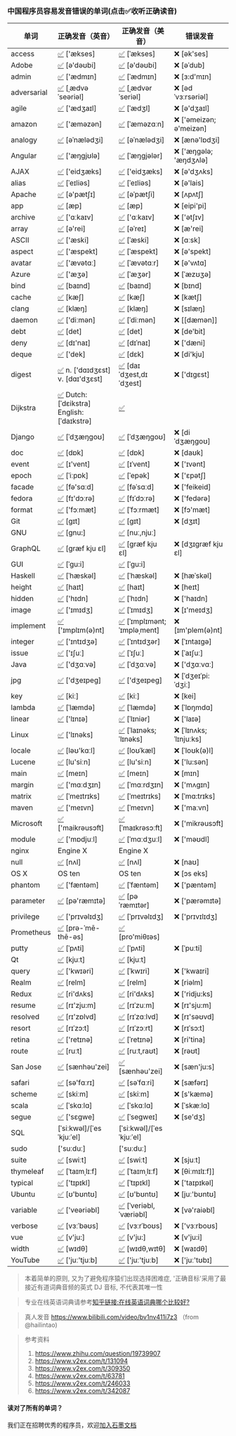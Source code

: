 ### 中国程序员容易发音错误的单词(点击✅收听正确读音)

| 单词 | 正确发音（英音）| 正确发音（美音）| 错误发音 |
| ---- | ------------ | ---------- | ----------- | 
| access | [✅](http://dict.youdao.com/dictvoice?audio=access&type=1)  ['ækses] | [✅](http://dict.youdao.com/dictvoice?audio=access&type=2)  [ˈækses] |  ❌ [ək'ses] |
| Adobe | [✅](http://dict.youdao.com/dictvoice?audio=Adobe&type=1)  [ə'dəʊbi]| [✅](http://dict.youdao.com/dictvoice?audio=Adobe&type=2)  [ə'dəʊbi] |  ❌ [əˈdub] |
| admin | [✅](http://dict.youdao.com/dictvoice?audio=admin&type=1)  ['ædmɪn] | [✅](http://dict.youdao.com/dictvoice?audio=admin&type=2)  [ˈædmɪn] |  ❌ [ɜ:d'mɪn] |
| adversarial | [✅](http://dict.youdao.com/dictvoice?audio=adversarial&type=1)  [ˌædvəˈseəriəl] | [✅](http://dict.youdao.com/dictvoice?audio=adversarial&type=2)   [ˌædvərˈseriəl] |  ❌ [ədˈvɜːrsəriəl] |
| agile | [✅](http://dict.youdao.com/dictvoice?audio=agile&type=1)  ['ædʒaɪl] | [✅](http://dict.youdao.com/dictvoice?audio=agile&type=2)  [ˈædʒl] |  ❌ [ə'dʒaɪl] |
| amazon | [✅](http://dict.youdao.com/dictvoice?audio=amazon&type=1)  ['æməzən] | [✅](http://dict.youdao.com/dictvoice?audio=amazon&type=2)  [ˈæməzɑːn] |  ❌ ['əmeizən; ə'meizən] |
| analogy | [✅](http://dict.youdao.com/dictvoice?audio=analogy&type=1)  [əˈnælədʒi] | [✅](http://dict.youdao.com/dictvoice?audio=analogy&type=2)  [əˈnælədʒi] |  ❌ [ænə'lɒdʒi] |
| Angular | [✅](http://dict.youdao.com/dictvoice?audio=Angular&type=1)  ['æŋgjʊlə] | [✅](http://dict.youdao.com/dictvoice?audio=Angular&type=2)  [ˈæŋɡjələr] |  ❌ ['æŋɡələ; 'æŋdʒʌlə] |
| AJAX | [✅](http://dict.youdao.com/dictvoice?audio=AJAX&type=1)  ['eidʒæks] | [✅](http://dict.youdao.com/dictvoice?audio=AJAX&type=2)  ['eidʒæks] |  ❌ [ə'dʒʌks] |
| alias | [✅](http://dict.youdao.com/dictvoice?audio=alias&type=1)  [ˈeɪliəs]| [✅](http://dict.youdao.com/dictvoice?audio=alias&type=2)  [ˈeɪliəs] |  ❌ [ə'lais] |
| Apache | [✅](http://dict.youdao.com/dictvoice?audio=Apache&type=1)  [ə'pætʃɪ] | [✅](http://dict.youdao.com/dictvoice?audio=Apache&type=2)  [əˈpætʃi] |  ❌ [ʌpʌtʃ] |
| app | [✅](http://dict.youdao.com/dictvoice?audio=app&type=1)  [æp] | [✅](http://dict.youdao.com/dictvoice?audio=app&type=2)  [æp] |  ❌ [eipi'pi]|
| archive | [✅](http://dict.youdao.com/dictvoice?audio=archive&type=1)  ['ɑːkaɪv] | [✅](http://dict.youdao.com/dictvoice?audio=archive&type=2)  ['ɑːkaɪv] |  ❌ ['ətʃɪv] |
| array | [✅](http://dict.youdao.com/dictvoice?audio=array&type=1)  [ə'rei] | [✅](http://dict.youdao.com/dictvoice?audio=array&type=2)  [əˈreɪ] |  ❌ [æ'rei] |
| ASCII | [✅](http://dict.youdao.com/dictvoice?audio=ascii&type=1)  ['æski] | [✅](http://dict.youdao.com/dictvoice?audio=ascii&type=2)  [ˈæski] |  ❌ [ɑːsk] |
| aspect | [✅](http://dict.youdao.com/dictvoice?audio=aspect&type=1)  ['æspekt] | [✅](http://dict.youdao.com/dictvoice?audio=aspect&type=2)  [ˈæspekt] |  ❌ [ə'spekt] |
| avatar | [✅](http://dict.youdao.com/dictvoice?audio=avatar&type=1)  ['ævətɑː] | [✅](http://dict.youdao.com/dictvoice?audio=avatar&type=2)  [ˈævətɑːr] |  ❌ [ə'vʌtɑ] |
| Azure | [✅](http://dict.youdao.com/dictvoice?audio=azure&type=1)  ['æʒə] | [✅](http://dict.youdao.com/dictvoice?audio=azure&type=2)  [ˈæʒər] |  ❌ [ˈæzʊʒə] |
| bind | [✅](http://dict.youdao.com/dictvoice?audio=bind&type=1)  [baɪnd] | [✅](http://dict.youdao.com/dictvoice?audio=bind&type=2)  [baɪnd] |  ❌ [bɪnd] |
| cache | [✅](http://dict.youdao.com/dictvoice?audio=cache&type=1)  [kæʃ] | [✅](http://dict.youdao.com/dictvoice?audio=cache&type=2)  [kæʃ] |  ❌ [kætʃ] |
| clang | [✅](http://dict.youdao.com/dictvoice?audio=clang&type=1)  [klæŋ] | [✅](http://dict.youdao.com/dictvoice?audio=clang&type=2)  [klæŋ] |  ❌ [sɪlæŋ] |
| daemon | [✅](http://dict.youdao.com/dictvoice?audio=Daemon&type=1)  ['diːmən] | [✅](http://dict.youdao.com/dictvoice?audio=Daemon&type=2)  [ˈdiːmən] |  ❌ [[dæmən]] |
| debt | [✅](http://dict.youdao.com/dictvoice?audio=debt&type=1)  [det] | [✅](http://dict.youdao.com/dictvoice?audio=debt&type=2)  [det] |  ❌ [de'bit] |
| deny | [✅](http://dict.youdao.com/dictvoice?audio=deny&type=1)  [dɪ'naɪ] | [✅](http://dict.youdao.com/dictvoice?audio=deny&type=2)  [dɪˈnaɪ] |  ❌ ['dæni] |
| deque | [✅](http://dict.youdao.com/dictvoice?audio=deque&type=1)  ['dek] | [✅](http://dict.youdao.com/dictvoice?audio=deque&type=2)  [dɛk] |  ❌ [di'kju] |
| digest | [✅](http://dict.youdao.com/dictvoice?audio=digest&type=1)  n. ['dɑɪdʒɛst] v. [dɑɪ'dʒɛst] | [✅](http://dict.youdao.com/dictvoice?audio=digest&type=2)  [daɪˈdʒest,dɪˈdʒest] |  ❌ ['dɪgɛst] |
| Dijkstra | [✅](https://upload.wikimedia.org/wikipedia/commons/8/85/Dijkstra.ogg)  Dutch:[ˈdɛikstra] English:[ˈdaɪkstrə] | [✅](https://upload.wikimedia.org/wikipedia/commons/8/85/Dijkstra.ogg)    |   |
| Django | [✅](http://dict.youdao.com/dictvoice?audio=Django&type=1)  [ˈdʒæŋɡoʊ] | [✅](http://dict.youdao.com/dictvoice?audio=Django&type=2)  [ˈdʒæŋɡoʊ] |  ❌ [diˈdʒæŋɡoʊ] |
| doc | [✅](http://dict.youdao.com/dictvoice?audio=doc&type=1)  [dɒk]| [✅](http://dict.youdao.com/dictvoice?audio=doc&type=2)  [dɒk] |  ❌ [daʊk] |
| event | [✅](http://dict.youdao.com/dictvoice?audio=event&type=1)  [ɪ'vent]| [✅](http://dict.youdao.com/dictvoice?audio=event&type=2)  [ɪˈvent] |  ❌ ['ɪvənt] |
| epoch  | [✅](http://dict.youdao.com/dictvoice?audio=epoch&type=1)  [ˈiːpɒk]| [✅](http://dict.youdao.com/dictvoice?audio=epoch&type=2)  [ˈepək] |  ❌ ['ɛpətʃ] |
| facade | [✅](http://dict.youdao.com/dictvoice?audio=facade&type=1)  [fə'sɑːd]| [✅](http://dict.youdao.com/dictvoice?audio=facade&type=2)  [fəˈsɑːd] |  ❌ ['feikeid] |
| fedora | [✅](http://dict.youdao.com/dictvoice?audio=fedora&type=1)  [fɪ'dɔːrə]| [✅](http://dict.youdao.com/dictvoice?audio=fedora&type=2)  [fɪˈdɔːrə] |  ❌ ['fedərə] |
| format | [✅](http://dict.youdao.com/dictvoice?audio=format&type=1)  ['fɔːmæt]| [✅](http://dict.youdao.com/dictvoice?audio=format&type=2)  [ˈfɔːrmæt] |  ❌ [fɔ'mæt] |
| Git | [✅](http://dict.youdao.com/dictvoice?audio=git&type=1)  [ɡɪt] | [✅](http://dict.youdao.com/dictvoice?audio=git&type=2)  [ɡɪt] |  ❌ [dʒɪt] |
| GNU | [✅](https://upload.wikimedia.org/wikipedia/commons/2/24/En-gnu.ogg)  [gnu:] | [✅](https://upload.wikimedia.org/wikipedia/commons/2/24/En-gnu.ogg)  [nuː,njuː] |  |
| GraphQL | [✅](http://dict.youdao.com/dictvoice?audio=GraphQL&type=1)  [græf kju ɛl] | [✅](http://dict.youdao.com/dictvoice?audio=GraphQL&type=2)  [græf kju ɛl] |  ❌ [dʒɪgræf kju ɛl] |
| GUI | [✅](http://dict.youdao.com/dictvoice?audio={GUI}&type=1)  [ˈɡu:i] | [✅](http://dict.youdao.com/dictvoice?audio={GUI}&type=2)  [ˈɡu:i] |  |
| Haskell | [✅](http://dict.youdao.com/dictvoice?audio=haskell&type=1)  [ˈhæskəl] | [✅](http://dict.youdao.com/dictvoice?audio=haskell&type=2)  [ˈhæskəl] |  ❌ [hæˈskəl] |
| height | [✅](http://dict.youdao.com/dictvoice?audio=height&type=1)  [haɪt] | [✅](http://dict.youdao.com/dictvoice?audio=height&type=2)  [haɪt] |  ❌ [heɪt] |
| hidden | [✅](http://dict.youdao.com/dictvoice?audio=hidden&type=1)  ['hɪdn] | [✅](http://dict.youdao.com/dictvoice?audio=hidden&type=2)  [ˈhɪdn] |  ❌ ['haɪdn] |
| image | [✅](http://dict.youdao.com/dictvoice?audio=image&type=1)  ['ɪmɪdʒ] | [✅](http://dict.youdao.com/dictvoice?audio=image&type=2)  [ˈɪmɪdʒ] |  ❌ [ɪ'meɪdʒ] |
| implement | [✅](http://dict.youdao.com/dictvoice?audio=implement&type=1)  ['ɪmplɪm(ə)nt] | [✅](http://dict.youdao.com/dictvoice?audio=implement&type=2)  [ˈɪmplɪmənt; ˈɪmpləˌment]|  ❌ [ɪm'plem(ə)nt] |
| integer | [✅](http://dict.youdao.com/dictvoice?audio=integer&type=1)  ['ɪntɪdʒə] | [✅](http://dict.youdao.com/dictvoice?audio=integer&type=2)  [ˈɪntɪdʒər] |  ❌ [ˈɪntaɪgə] |
| issue | [✅](http://dict.youdao.com/dictvoice?audio=issue&type=1)  ['ɪʃuː] | [✅](http://dict.youdao.com/dictvoice?audio=issue&type=2)  [ˈɪʃuː] |  ❌ [ˈaɪʃuː] |
| Java | [✅](http://dict.youdao.com/dictvoice?audio=java&type=1)  ['dʒɑːvə] | [✅](http://dict.youdao.com/dictvoice?audio=java&type=2)  [ˈdʒɑːvə] |  ❌ ['dʒɑːvɑː] |
| jpg| [✅](http://dict.youdao.com/dictvoice?audio=JPEG&type=1)  ['dʒeɪpeɡ] | [✅](http://dict.youdao.com/dictvoice?audio=JPEG&type=2)  ['dʒeɪpeɡ] |  ❌ [ˈdʒeɪˈpi:ˈdʒiː] |
| key | [✅](http://dict.youdao.com/dictvoice?audio=key&type=1)   [kiː] | [✅](http://dict.youdao.com/dictvoice?audio=key&type=2)  [kiː] |  ❌ [kei] |
| lambda | [✅](http://dict.youdao.com/dictvoice?audio=lambda&type=1)  [ˈlæmdə] | [✅](http://dict.youdao.com/dictvoice?audio=lambda&type=2)  [ˈlæmdə] |  ❌ [ˈlɒŋmdɑ] |
| linear | [✅](http://dict.youdao.com/dictvoice?audio=linear&type=1)  ['lɪnɪə] | [✅](http://dict.youdao.com/dictvoice?audio=linear&type=2)  [ˈlɪniər] |  ❌ ['laɪə] |
| Linux | [✅](http://dict.youdao.com/dictvoice?audio=linux&type=1)  ['lɪnəks] | [✅](http://dict.youdao.com/dictvoice?audio=linux&type=2)  [ˈlaɪnəks; ˈlɪnəks] |  ❌ [ˈlɪnʌks; ˈlɪnjuːks] |
| locale | [✅](http://dict.youdao.com/dictvoice?audio=locale&type=1)  [ləʊ'kɑːl] | [✅](http://dict.youdao.com/dictvoice?audio=locale&type=2)  [loʊˈkæl] |  ❌ [ˈloʊk(ə)l] |
| Lucene | [✅](http://dict.youdao.com/dictvoice?audio=lucene&type=1)  [lu'siːn] | [✅](http://dict.youdao.com/dictvoice?audio=lucene&type=2)  [lu'siːn] |  ❌ ['lu:sən] |
| main | [✅](http://dict.youdao.com/dictvoice?audio=main&type=1)  [meɪn] | [✅](http://dict.youdao.com/dictvoice?audio=main&type=2)  [meɪn] |  ❌ [mɪn] |
| margin | [✅](http://dict.youdao.com/dictvoice?audio=margin&type=1)  ['mɑːdʒɪn] | [✅](http://dict.youdao.com/dictvoice?audio=margin&type=2)  [ˈmɑːrdʒɪn] |  ❌ ['mʌgɪn] |
| matrix | [✅](http://dict.youdao.com/dictvoice?audio=matrix&type=1)  [ˈmeɪtrɪks] | [✅](http://dict.youdao.com/dictvoice?audio=matrix&type=2)  [ˈmeɪtrɪks] |  ❌ [ˈmɑ:trɪks] |
| maven | [✅](http://dict.youdao.com/dictvoice?audio=maven&type=1)  ['meɪvn] | [✅](http://dict.youdao.com/dictvoice?audio=maven&type=2)  [ˈmeɪvn] |  ❌ ['maːvn] |
| Microsoft | [✅](http://dict.youdao.com/dictvoice?audio=Microsoft&type=1)  ['maikrəusɔft] | [✅](http://dict.youdao.com/dictvoice?audio=Microsoft&type=2)  [ˈmaɪkrəsɔːft] |  ❌ ['mikrəusɔft] |
| module | [✅](http://dict.youdao.com/dictvoice?audio=module&type=1)  ['mɒdjuːl] | [✅](http://dict.youdao.com/dictvoice?audio=module&type=2)  [ˈmɑːdʒuːl] |  ❌ ['məʊdl] |
| nginx |      Engine X |    Engine X  |  |
| null | [✅](http://dict.youdao.com/dictvoice?audio=null&type=1)  [nʌl] | [✅](http://dict.youdao.com/dictvoice?audio=null&type=2)  [nʌl] |  ❌ [naʊ] |
| OS X |    OS ten |    OS ten |  ❌ [ɔs eks] |
| phantom | [✅](http://dict.youdao.com/dictvoice?audio=phantom&type=1)  ['fæntəm] | [✅](http://dict.youdao.com/dictvoice?audio=phantom&type=2)  [ˈfæntəm] |  ❌ ['pæntəm] |
| parameter | [✅](http://dict.youdao.com/dictvoice?audio=parameter&type=1)  [pə'ræmɪtə] | [✅](http://dict.youdao.com/dictvoice?audio=parameter&type=2)  [pəˈræmɪtər] |  ❌ ['pærəmɪtə] |
| privilege | [✅](http://dict.youdao.com/dictvoice?audio=privilege&type=1)  ['prɪvəlɪdʒ] | [✅](http://dict.youdao.com/dictvoice?audio=privilege&type=2)  [ˈprɪvəlɪdʒ] |  ❌ ['prɪvɪlɪdʒ] |
| Prometheus | [✅](http://dict.youdao.com/dictvoice?audio=prometheus&type=1)  [prə-ˈmē-thē-əs] | [✅](http://dict.youdao.com/dictvoice?audio=prometheus&type=2)  [pro'miθɪəs] |   |
| putty | [✅](http://dict.youdao.com/dictvoice?audio=putty&type=1)  [ˈpʌti] | [✅](http://dict.youdao.com/dictvoice?audio=putty&type=2)  [ˈpʌti] |  ❌ [ˈpuːti] |
| Qt | [✅](http://dict.youdao.com/dictvoice?audio=cute&type=1)  [kjuːt] | [✅](http://dict.youdao.com/dictvoice?audio=cute&type=2)  [kjuːt] |  |
| query | [✅](http://dict.youdao.com/dictvoice?audio=query&type=1)  ['kwɪəri] | [✅](http://dict.youdao.com/dictvoice?audio=query&type=2)  [ˈkwɪri] |  ❌ ['kwaɪri] |
| Realm | [✅](http://dict.youdao.com/dictvoice?audio=realm&type=1)  [relm] | [✅](http://dict.youdao.com/dictvoice?audio=realm&type=2)  [relm] |  ❌ [riəlm] |
| Redux | [✅](http://dict.youdao.com/dictvoice?audio=redux&type=1)  [ri'dʌks] | [✅](http://dict.youdao.com/dictvoice?audio=redux&type=2)  [ri'dʌks] |  ❌ ['ridju:ks] |
| resume | [✅](http://dict.youdao.com/dictvoice?audio=resume&type=1)   [rɪ'zju:m] | [✅](http://dict.youdao.com/dictvoice?audio=resume&type=2)  [rɪˈzuːm] |  ❌  [rɪ'sju:m] |
| resolved | [✅](http://dict.youdao.com/dictvoice?audio=resolved&type=1)  [rɪ'zɒlvd] | [✅](http://dict.youdao.com/dictvoice?audio=resolved&type=2)  [rɪˈzɑːlvd] |  ❌ [rɪ'səʊvd] |
| resort | [✅](http://dict.youdao.com/dictvoice?audio=resort&type=1)  [rɪˈzɔ:t] | [✅](http://dict.youdao.com/dictvoice?audio=resort&type=2)  [rɪˈzɔːrt] |  ❌ [rɪˈsɔ:t] |
| retina | [✅](http://dict.youdao.com/dictvoice?audio=retina&type=1)  ['retɪnə] | [✅](http://dict.youdao.com/dictvoice?audio=retina&type=2)  [ˈretɪnə] |  ❌ [ri'tina] |
| route | [✅](http://dict.youdao.com/dictvoice?audio=route&type=1)  [ruːt] | [✅](http://dict.youdao.com/dictvoice?audio=route&type=2)  [ruːt,raʊt] |  ❌ [rəʊt] |
| San Jose | [✅](http://dict.youdao.com/dictvoice?audio=san%20jose&type=1)  [sænhəu'zei] | [✅](http://dict.youdao.com/dictvoice?audio=san%20jose&type=2)  [sænhəu'zei] |  ❌ [sæn'ju:s] |
| safari | [✅](http://dict.youdao.com/dictvoice?audio=safari&type=1)  [sə'fɑːrɪ] | [✅](http://dict.youdao.com/dictvoice?audio=safari&type=2)  [səˈfɑːri] |  ❌ [sæfərɪ] |
| scheme | [✅](http://dict.youdao.com/dictvoice?audio=scheme&type=1)  [skiːm] | [✅](http://dict.youdao.com/dictvoice?audio=scheme&type=2)  [skiːm] |  ❌ [s'kæmə] |
| scala | [✅](http://dict.youdao.com/dictvoice?audio=scala&type=1)  [ˈskɑːlɑ] | [✅](http://dict.youdao.com/dictvoice?audio=scala&type=2)  [ˈskɑːlɑ]  |  ❌ [ˈskæːlɑ] |
| segue | [✅](http://dict.youdao.com/dictvoice?audio=segue&type=1)  ['sɛɡwe] | [✅](http://dict.youdao.com/dictvoice?audio=segue&type=2)  [ˈseɡweɪ] |  ❌ [se'dʒ] |
| SQL |    [ˈsiːkwəl]/[ˈesˈkjuːˈel] |  [ˈsiːkwəl]/[ˈesˈkjuːˈel] |  |
| sudo |    ['suːduː] |  ['suːduː] |  |
| suite | [✅](http://dict.youdao.com/dictvoice?audio=suite&type=1)  [swiːt] | [✅](http://dict.youdao.com/dictvoice?audio=suite&type=2)  [swiːt] |  ❌ [sjuːt] |
| thymeleaf | [✅](http://dict.youdao.com/dictvoice?audio=thymeleaf&type=1)  [ˈtaɪmˌlɪːf] | [✅](http://dict.youdao.com/dictvoice?audio=thymeleaf&type=2)  [ˈtaɪmˌlɪːf] |  ❌ [θiːmɪlɪːf]] |
| typical | [✅](http://dict.youdao.com/dictvoice?audio=typical&type=1)  ['tɪpɪkl] | [✅](http://dict.youdao.com/dictvoice?audio=typical&type=2)  [ˈtɪpɪkl] |  ❌ ['taɪpɪkəl] |
| Ubuntu | [✅](http://upload.wikimedia.org/wikipedia/commons/b/b5/En-Ubuntu_pronunciation.oga)  [ʊ'bʊntʊ] | [✅](http://upload.wikimedia.org/wikipedia/commons/b/b5/En-Ubuntu_pronunciation.oga)  [ʊ'bʊntʊ] |  ❌ [juː'bʊntʊ] |
| variable | [✅](http://dict.youdao.com/dictvoice?audio=variable&type=1)  ['veəriəbl] | [✅](http://dict.youdao.com/dictvoice?audio=variable&type=2)  [ˈveriəbl,ˈværiəbl] | ❌ [və'raiəbl] |
| verbose | [✅](http://dict.youdao.com/dictvoice?audio=verbose&type=1)  [vɜːˈbəʊs] | [✅](http://dict.youdao.com/dictvoice?audio=verbose&type=2)  [vɜːrˈboʊs] |  ❌ ['vɜːrboʊs]
| vue | [✅](http://dict.youdao.com/dictvoice?audio=vue&type=1)  [v'ju:] | [✅](http://dict.youdao.com/dictvoice?audio=vue&type=2)  [v'ju:] |  ❌ [v'ju:i] |
| width | [✅](http://dict.youdao.com/dictvoice?audio=width&type=1)  [wɪdθ] | [✅](http://dict.youdao.com/dictvoice?audio=width&type=2)  [wɪdθ,wɪtθ] |  ❌ [waɪdθ] |
| YouTube | [✅](http://dict.youdao.com/dictvoice?audio=youtube&type=1)  ['juː'tjuːb] | [✅](http://dict.youdao.com/dictvoice?audio=youtube&type=2)  ['juː'tjuːb] |  ❌ ['juː'tʊbɪ] |

> 本着简单的原则, 又为了避免程序猿们出现选择困难症, '正确音标'采用了最接近有道词典音频的英式 DJ 音标, 不代表其唯一性

> 专业在线英语词典请参考[知乎链接:在线英语词典哪个比较好?](https://www.zhihu.com/question/19707759)

> 真人发音 https://www.bilibili.com/video/bv1nv411i7z3 （from @hailintao)


> 参考资料
>
> 1. https://www.zhihu.com/question/19739907
> 2. https://www.v2ex.com/t/131094
> 3. https://www.v2ex.com/t/309350
> 4. https://www.v2ex.com/t/63781
> 5. https://www.v2ex.com/t/246033
> 6. https://www.v2ex.com/t/342087


#### 读对了所有的单词？
我们正在招聘优秀的程序员，欢迎[加入石墨文档](https://shimo.im/doc/G3ckHEVF3f4qANHk)
